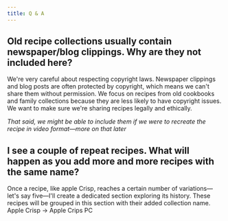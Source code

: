 ```yaml
---
title: Q & A
---
```

## Old recipe collections usually contain newspaper/blog clippings. Why are they not included here? 

We're very careful about respecting copyright laws. Newspaper clippings and blog posts are often protected by copyright, which means we can't share them without permission. We focus on recipes from old cookbooks and family collections because they are less likely to have copyright issues. We want to make sure we're sharing recipes legally and ethically. 

*That said, we might be able to include them if we were to recreate the recipe in video format—more on that later*

## I see a couple of repeat recipes. What will happen as you add more and more recipes with the same name? 

Once a recipe, like apple Crisp, reaches a certain number of variations—let's say five—I'll create a dedicated section exploring its history. These recipes will be grouped in this section with their added collection name. Apple Crisp -> Apple Crips PC